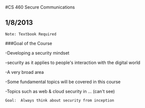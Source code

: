 #CS 460 Secure Communications
## 1/8/2013

    Note: Textbook Required

###Goal of the Course

-Developing a security mindset
  
  -security as it applies to people's interaction with the digital world

-A very broad area
 
  -Some fundamental topics will be covered in this course
 
  -Topics such as web & cloud security in ... (can't see)
    
    Goal:  Always think about security from inception

